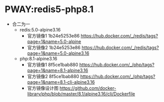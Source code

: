 # PWAY:redis5-php8.1

- 合二为一
  - redis:5.0-alpine3.16
    - 官方镜像1 1b24e5253e86 https://hub.docker.com/_/redis/tags?page=1&name=5.0-alpine
    - 官方镜像2 1b24e5253e86 https://hub.docker.com/_/redis/tags?page=1&name=5.0-alpine3.16
  - php:8.1-alpine3.16
    - 官方镜像1 8f5ce1bab880 https://hub.docker.com/_/php/tags?page=1&name=8.1-alpine3.16
    - 官方镜像2 8f5ce1bab880 https://hub.docker.com/_/php/tags?page=1&name=8.1-cli-alpine3.16
    - 官方镜像设计图 https://github.com/docker-library/php/blob/master/8.1/alpine3.16/cli/Dockerfile
